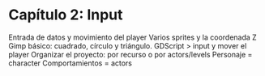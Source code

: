 
# Capítulo 2: Input

Entrada de datos y movimiento del player
Varios sprites y la coordenada Z
Gimp básico: cuadrado, círculo y triángulo.
GDScript > input y mover el player
Organizar el proyecto: por recurso o por actors/levels
Personaje = character
Comportamientos = actors

